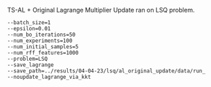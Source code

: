 TS-AL + Original Lagrange Multiplier Update ran on LSQ problem.

``` 
--batch_size=1
--epsilon=0.01
--num_bo_iterations=50
--num_experiments=100
--num_initial_samples=5
--num_rff_features=1000
--problem=LSQ
--save_lagrange
--save_path=../results/04-04-23/lsq/al_original_update/data/run_
--noupdate_lagrange_via_kkt
```